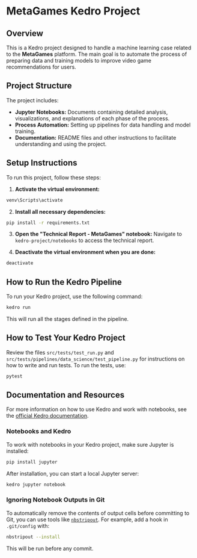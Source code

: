 # MetaGames Kedro Project

## Overview

This is a Kedro project designed to handle a machine learning case related to the **MetaGames** platform. The main goal is to automate the process of preparing data and training models to improve video game recommendations for users.

## Project Structure

The project includes:

- **Jupyter Notebooks:** Documents containing detailed analysis, visualizations, and explanations of each phase of the process.
- **Process Automation:** Setting up pipelines for data handling and model training.
- **Documentation:** README files and other instructions to facilitate understanding and using the project.

## Setup Instructions

To run this project, follow these steps:

1. **Activate the virtual environment:**

```bash
venv\Scripts\activate
```

2. **Install all necessary dependencies:**

```bash
pip install -r requirements.txt
```

3. **Open the "Technical Report - MetaGames" notebook:**
   Navigate to `kedro-project/notebooks` to access the technical report.

4. **Deactivate the virtual environment when you are done:**

```bash
deactivate
```

## How to Run the Kedro Pipeline

To run your Kedro project, use the following command:

```bash
kedro run
```

This will run all the stages defined in the pipeline.

## How to Test Your Kedro Project

Review the files `src/tests/test_run.py` and `src/tests/pipelines/data_science/test_pipeline.py` for instructions on how to write and run tests. To run the tests, use:

```bash
pytest
```

## Documentation and Resources

For more information on how to use Kedro and work with notebooks, see the [official Kedro documentation](https://docs.kedro.org).

### Notebooks and Kedro

To work with notebooks in your Kedro project, make sure Jupyter is installed:

```bash
pip install jupyter
```

After installation, you can start a local Jupyter server:

```bash
kedro jupyter notebook
```

### Ignoring Notebook Outputs in Git

To automatically remove the contents of output cells before committing to Git, you can use tools like [`nbstripout`](https://github.com/kynan/nbstripout). For example, add a hook in `.git/config` with:

```bash
nbstripout --install
```

This will be run before any commit.

